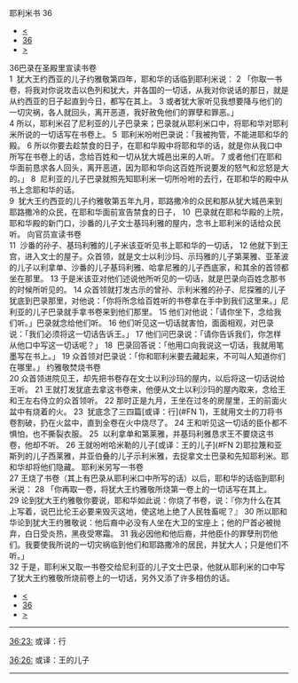 ﻿





 耶利米书 36




* [<](bible/JER35.md)
* [36](bible/JER.md)
* [>](bible/JER37.md)



 
36巴录在圣殿里宣读书卷  
1  犹大王约西亚的儿子约雅敬第四年，耶和华的话临到耶利米说： 
2 「你取一书卷，将我对你说攻击以色列和犹大，并各国的一切话，从我对你说话的那日，就是从约西亚的日子起直到今日，都写在其上。 
3 或者犹大家听见我想要降与他们的一切灾祸，各人就回头，离开恶道，我好赦免他们的罪孽和罪恶。」  
4 所以，耶利米召了尼利亚的儿子巴录来；巴录就从耶利米口中，将耶和华对耶利米所说的一切话写在书卷上。 
5  耶利米吩咐巴录说：「我被拘管，不能进耶和华的殿。 
6 所以你要去趁禁食的日子，在耶和华殿中将耶和华的话，就是你从我口中所写在书卷上的话，念给百姓和一切从犹大城邑出来的人听。 
7 或者他们在耶和华面前恳求各人回头，离开恶道，因为耶和华向这百姓所说要发的怒气和忿怒是大的。」 
8  尼利亚的儿子巴录就照先知耶利米一切所吩咐的去行，在耶和华的殿中从书上念耶和华的话。  
9  犹大王约西亚的儿子约雅敬第五年九月，耶路撒冷的众民和那从犹大城邑来到耶路撒冷的众民，在耶和华面前宣告禁食的日子， 
10  巴录就在耶和华殿的上院，耶和华殿的新门口，沙番的儿子文士基玛利雅的屋内，念书上耶利米的话给众民听。 向官员宣读书卷  
11  沙番的孙子、基玛利雅的儿子米该亚听见书上耶和华的一切话， 
12 他就下到王宫，进入文士的屋子。众首领，就是文士以利沙玛、示玛雅的儿子第莱雅、亚革波的儿子以利拿单、沙番的儿子基玛利雅、哈拿尼雅的儿子西底家，和其余的首领都坐在那里。 
13 于是米该亚对他们述说他所听见的一切话，就是巴录向百姓念那书的时候所听见的。 
14 众首领就打发古示的曾孙、示利米雅的孙子、尼探雅的儿子犹底到巴录那里，对他说：「你将所念给百姓听的书卷拿在手中到我们这里来。」尼利亚的儿子巴录就手拿书卷来到他们那里。 
15 他们对他说：「请你坐下，念给我们听。」巴录就念给他们听。 
16 他们听见这一切话就害怕，面面相观，对巴录说：「我们必须将这一切话告诉王。」 
17 他们问巴录说：「请你告诉我们，你怎样从他口中写这一切话呢？」 
18  巴录回答说：「他用口向我说这一切话，我就用笔墨写在书上。」 
19 众首领对巴录说：「你和耶利米要去藏起来，不可叫人知道你们在哪里。」 约雅敬焚烧书卷  
20 众首领进院见王，却先把书卷存在文士以利沙玛的屋内，以后将这一切话说给王听。 
21 王就打发犹底去拿这书卷来，他便从文士以利沙玛的屋内取来，念给王和王左右侍立的众首领听。 
22 那时正是九月，王坐在过冬的房屋里，王的前面火盆中有烧着的火。 
23  犹底念了三四篇[或译：行](#FN
1)，王就用文士的刀将书卷割破，扔在火盆中，直到全卷在火中烧尽了。 
24 王和听见这一切话的臣仆都不惧怕，也不撕裂衣服。 
25  以利拿单和第莱雅，并基玛利雅恳求王不要烧这书卷，他却不听。 
26 王就吩咐哈米勒的儿子[或译：王的儿子](#FN
2)耶拉篾和亚斯列的儿子西莱雅，并亚伯叠的儿子示利米雅，去捉拿文士巴录和先知耶利米。耶和华却将他们隐藏。 耶利米另写一书卷  
27 王烧了书卷（其上有巴录从耶利米口中所写的话）以后，耶和华的话临到耶利米说： 
28 「你再取一卷，将犹大王约雅敬所烧第一卷上的一切话写在其上。 
29 论到犹大王约雅敬你要说，耶和华如此说：你烧了书卷，说：『你为什么在其上写着，说巴比伦王必要来毁灭这地，使这地上绝了人民牲畜呢？』 
30 所以耶和华论到犹大王约雅敬说：他后裔中必没有人坐在大卫的宝座上；他的尸首必被抛弃，白日受炎热，黑夜受寒霜。 
31 我必因他和他后裔，并他臣仆的罪孽刑罚他们。我要使我所说的一切灾祸临到他们和耶路撒冷的居民，并犹大人；只是他们不听。」  
32 于是，耶利米又取一书卷交给尼利亚的儿子文士巴录，他就从耶利米的口中写了犹大王约雅敬所烧前卷上的一切话，另外又添了许多相仿的话。 
* [<](bible/JER35.md)
* [36](bible/JER.md)
* [>](bible/JER37.md)





---


[36:23:](#V23)
或译：行


[36:26:](#V26)
或译：王的儿子




---









